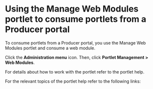 # Using the Manage Web Modules portlet to consume portlets from a Producer portal

To consume portlets from a Producer portal, you use the Manage Web Modules portlet and consume a web module.

Click the **Administration menu** icon. Then, click **Portlet Management > Web Modules**.

For details about how to work with the portlet refer to the portlet help.

For the relevant topics of the portlet help refer to the following links:


